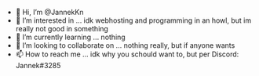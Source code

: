 - 👋 Hi, I’m @JannekKn
- 👀 I’m interested in ... idk webhosting and programming in an howl, but im really not good in something 
- 🌱 I’m currently learning ... nothing
- 💞️ I’m looking to collaborate on ... nothing really, but if anyone wants
- 📫 How to reach me ... idk why you schould want to, but per Discord: Jannek#3285

<!---
JannekKn/JannekKn is a ✨ special ✨ repository because its `README.md` (this file) appears on your GitHub profile.
You can click the Preview link to take a look at your changes.
--->
